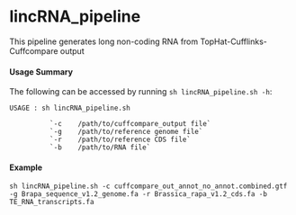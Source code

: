 # lincRNA_pipeline
This pipeline generates long non-coding RNA from TopHat-Cufflinks-Cuffcompare output

#### Usage Summary

The following can be accessed by running `sh lincRNA_pipeline.sh -h`:

`USAGE : sh lincRNA_pipeline.sh` 

              `-c    /path/to/cuffcompare_output file`
              `-g    /path/to/reference genome file`
              `-r    /path/to/reference CDS file`
              `-b    /path/to/RNA file`

#### Example

`sh lincRNA_pipeline.sh -c cuffcompare_out_annot_no_annot.combined.gtf -g Brapa_sequence_v1.2_genome.fa -r Brassica_rapa_v1.2_cds.fa -b TE_RNA_transcripts.fa`

